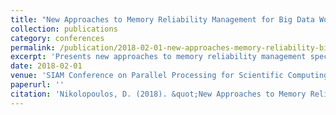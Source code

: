 ```yaml
---
title: "New Approaches to Memory Reliability Management for Big Data Workloads"
collection: publications
category: conferences
permalink: /publication/2018-02-01-new-approaches-memory-reliability-big-data
excerpt: 'Presents new approaches to memory reliability management specifically designed for big data workloads to improve system resilience and data integrity.'
date: 2018-02-01
venue: 'SIAM Conference on Parallel Processing for Scientific Computing'
paperurl: ''
citation: 'Nikolopoulos, D. (2018). &quot;New Approaches to Memory Reliability Management for Big Data Workloads.&quot; In <i>SIAM Conference on Parallel Processing for Scientific Computing</i>.'
---
```

